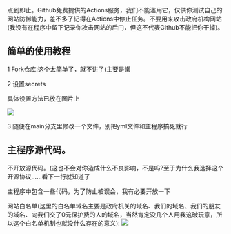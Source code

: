 

点到即止。Github免费提供的Actions服务，我们不能滥用它，仅供你测试自己的网站防御能力，差不多了记得在Actions中停止任务。不要用来攻击政府机构网站(我没有在程序中留下记录你攻击网站的后门，但这不代表Github不能把你干掉)。

## 简单的使用教程

1 Fork仓库:这个太简单了，就不讲了(主要是懒

2 设置secrets

具体设置方法已放在图片上

![](https://fimg.ml/i/2020/11/29/udv3qj.png)

3 随便在main分支里修改一个文件，别把yml文件和主程序搞死就行

## 主程序源代码。

不开放源代码。(这也不会对你造成什么不良影响，不是吗?至于为什么我选择这个开源协议......看下一行就知道了

主程序中包含一些代码，为了防止被误会，我有必要开放一下

网站白名单(这里的白名单域名主要是政府机关的域名、我们的域名、我们的朋友的域名、向我们交了0元保护费的人的域名，当然肯定没几个人用我这破玩意，所以这个白名单机制也就没什么存在的意义):
![](https://fimg.ml/i/2020/11/29/uhzoac.png)

